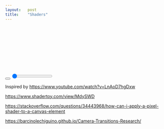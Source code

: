 ```yaml
---
layout:   post
title:    "Shaders"
---
```

<div class="shaders">
  <svg class="svg-symbol-defs">
    <defs>
      <path id="pause-icon" data-next-icon="play-icon" d="M11,10 L17,10 17,26 11,26 M20,10 L26,10 26,26 20,26" />
      <path id="play-icon" data-next-icon="pause-icon" d="M11,10 L18,13.74 18,22.28 11,26 M18,13.74 L26,18 26,18 18,22.28" />
    </defs>
  </svg>

  <div class="aspect-ratio-box ratio-game-boy">
    <canvas id="canvas" class="aspect-ratio-box-content" />
  </div>
  <div class="slider-container">
    <button class="play-pause-button">
      <svg viewBox="0 0 36 36">
        <use xlink:href="#play-icon" />
      </svg>
    </button>
    <input type="range" min="0" max="100" value="0" class="slider">
  </div>
</div>

<script type="text/javascript" src="/assets/js/regl-2.0.1.min.js"></script>
<script type="text/javascript" src="/assets/js/slider.js"></script>

Inspired by https://www.youtube.com/watch?v=LnAoD7hgDxw

https://www.shadertoy.com/view/MdySWD

https://stackoverflow.com/questions/34443968/how-can-i-apply-a-pixel-shader-to-a-canvas-element

https://barcinolechiguino.github.io/Camera-Transitions-Research/
